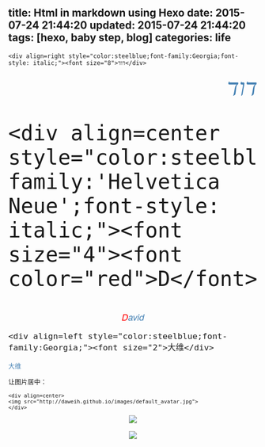 title: Html in markdown using Hexo
date: 2015-07-24 21:44:20
updated: 2015-07-24 21:44:20
tags: [hexo, baby step, blog]
categories: life
---

```
<div align=right style="color:steelblue;font-family:Georgia;font-style: italic;"><font size="8">דוד</div>
```

<div align=right style="color:steelblue;font-family:Georgia;font-style: italic;"><font size="8">דוד</div>

```
<div align=center style="color:steelblue;font-family:'Helvetica Neue';font-style: italic;"><font size="4"><font color="red">D</font>avid</div>
```

<div align=center style="color:steelblue;font-family:'Helvetica Neue';font-style: italic;"><font size="4"><font color="red">D</font>avid</div>

```
<div align=left style="color:steelblue;font-family:Georgia;"><font size="2">大维</div>
```

<div align=left style="color:steelblue;font-family:Georgia;"><font size="2">大维</div>

让图片居中：

```
<div align=center>
<img src="http://daweih.github.io/images/default_avatar.jpg">
</div>

```

<div align=center>
<img src="http://daweih.github.io/images/default_avatar.jpg">
</div>

<br>
<div align=center>
<img src="http://daweih.github.io/images/wechat_small_black.jpg">
</div>
